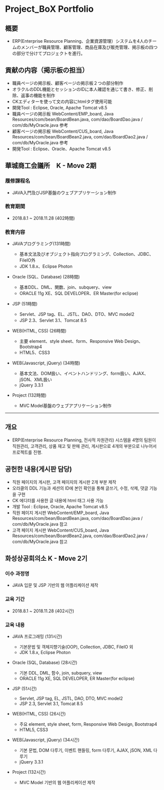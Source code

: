 # Project_BoX Portfolio

## 概要
* ERP(Enterprise Resource Planning、企業資源管理）システムを4人のチームのメンバーが職員管理、顧客管理、商品在庫及び販売管理、掲示板の四つの部分で分けてプロジェクトを進行。

## 貢献の内容（掲示板の担当）
* 職員ページの掲示板、顧客ページの掲示板２つの部分制作
* オラクルのDDL機能とセッションのIDに本人確認を通じて書き、修正、削除、返事の機能を制作
* CKエディターを使って文の内容にhtmlタグ使用可能
* 開発Tool : Eclipse, Oracle, Apache Tomcat v8.5
* 職員ページの掲示板 WebContent/EMP_board, Java Resources/com/bean/BoardBean.java, com/dao/BoardDao.java / com/db/MyOracle.java 参考
* 顧客ページの掲示板 WebContent/CUS_board, Java Resources/com/bean/BoardBean2.java, com/dao/BoardDao2.java / com/db/MyOracle.java 参考
* 開発Tool : Eclipse、Oracle、Apache Tomcat v8.5


## 華城商工会議所　K - Move 2期 

### 履修課程名
* JAVA入門及びJSP基盤のウェブアプリケーション制作

### 教育期間
* 2018.8.1 ~ 2018.11.28 (402時間)

### 教育内容
* JAVAプログラミング(131時間)
  - 基本文法及びオブジェクト指向プログラミング、Collection、JDBC、FileIO外
  - JDK 1.8.x、Eclipse Photon

* Oracle (SQL、Database) (28時間)
  - 基本DDL、DML、関数、join、subquery、view
  - ORACLE 11g XE、SQL DEVELOPER、ER Master(for eclipse)

* JSP (51時間)
  - Servlet、JSP tag、EL、JSTL、DAO、DTO、MVC model2
  - JSP 2.3、Servlet 3.1、Tomcat 8.5

* WEB(HTML, CSS) (26時間)
  - 主要 element、style sheet、form、Responsive Web Design、Bootstrap4
  - HTML5、CSS3

* WEB(Javascript, jQuery) (34時間)
  - 基本文法、DOM扱い、イベントハンドリング、form扱い、AJAX、jSON、XML扱い
  - jQuery 3.3.1
  
* Project (132時間)
  - MVC Model基盤のウェブアプリケーション制作







*************
## 개요
* ERP(Enterprise Resource Planning, 전사적 자원관리) 시스템을 4명의 팀원이 직원관리, 고객관리, 상품 재고 및 판매 관리, 게시판으로 4개의 부분으로 나누어서 프로젝트를 진행. 

## 공헌한 내용(게시판 담당)
* 직원 페이지의 게시판, 고객 페이지의 게시판 2개 부분 제작
* 오라클의 DDL 기능과 세션의 ID에 본인 확인을 통해 글쓰기, 수정, 삭제, 댓글 기능을 구현
* CK 에디터를 사용한 글 내용에 html 태그 사용 가능
* 개발 Tool : Eclipse, Oracle, Apache Tomcat v8.5
* 직원 페이지 게시판 WebContent/EMP_board, Java Resources/com/bean/BoardBean.java, com/dao/BoardDao.java / com/db/MyOracle.java 참고
* 고객 페이지 게시판 WebContent/CUS_board, Java Resources/com/bean/BoardBean2.java, com/dao/BoardDao2.java / com/db/MyOracle.java 참고

## 화성상공회의소 K - Move 2기

### 이수 과정명
* JAVA 입문 및 JSP 기반의 웹 어플리케이션 제작

### 교육 기간
* 2018.8.1 ~ 2018.11.28 (402시간)

### 교육 내용
* JAVA 프로그래밍 (131시간)
  - 기본문법 및 객체지향기술(OOP), Collection, JDBC, FileIO 외
  - JDK 1.8.x, Eclipse Photon

* Oracle (SQL, Database) (28시간)
  - 기본 DDL, DML, 함수, join, subquery, view
  - ORACLE 11g XE, SQL DEVELOPER, ER Master(for eclipse)

* JSP (51시간)
  - Servlet, JSP tag, EL, JSTL, DAO, DTO, MVC model2
  - JSP 2.3, Servlet 3.1, Tomcat 8.5

* WEB(HTML, CSS) (26시간)
  - 주요 element, style sheet, form, Responsive Web Design, Bootstrap4
  - HTML5, CSS3

* WEB(Javascript, jQuery) (34시간)
  - 기본 문법, DOM 다루기, 이벤트 핸들링, form 다루기, AJAX, jSON, XML 다루기
  - jQuery 3.3.1
  
* Project (132시간)
  - MVC Model 기반의 웹 어플리케이션 제작

